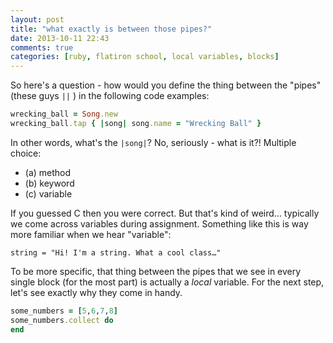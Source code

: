 ```yaml
---
layout: post
title: "what exactly is between those pipes?"
date: 2013-10-11 22:43
comments: true
categories: [ruby, flatiron school, local variables, blocks]
---
```

So here's a question - how would you define the thing between the "pipes" (these guys ```||``` ) in the following code examples:	

```ruby
wrecking_ball = Song.new
wrecking_ball.tap { |song| song.name = "Wrecking Ball" }
```


In other words, what's the ```|song|```? No, seriously - what is it?! Multiple choice:
<ul>
<li> (a) method</li>
<li> (b) keyword</li>
<li> (c) variable</li> 
</ul>

If you guessed C then you were correct. But that's kind of weird… typically we come across variables during assignment. Something like this is way more familiar when we hear "variable":

 ```string = "Hi! I'm a string. What a cool class…"```

To be more specific, that thing between the pipes that we see in every single block (for the most part) is actually a <em>local</em> variable. For the next step, let's see exactly why they come in handy.

```ruby
some_numbers = [5,6,7,8]
some_numbers.collect do
end
```